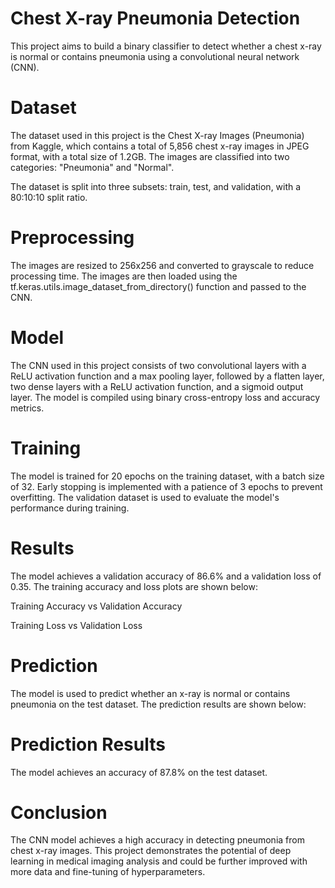 # Chest X-ray Pneumonia Detection
This project aims to build a binary classifier to detect whether a chest x-ray is normal or contains pneumonia using a convolutional neural network (CNN).

# Dataset
The dataset used in this project is the Chest X-ray Images (Pneumonia) from Kaggle, which contains a total of 5,856 chest x-ray images in JPEG format, with a total size of 1.2GB. The images are classified into two categories: "Pneumonia" and "Normal".

The dataset is split into three subsets: train, test, and validation, with a 80:10:10 split ratio.

# Preprocessing
The images are resized to 256x256 and converted to grayscale to reduce processing time. The images are then loaded using the tf.keras.utils.image_dataset_from_directory() function and passed to the CNN.

# Model
The CNN used in this project consists of two convolutional layers with a ReLU activation function and a max pooling layer, followed by a flatten layer, two dense layers with a ReLU activation function, and a sigmoid output layer. The model is compiled using binary cross-entropy loss and accuracy metrics.

# Training
The model is trained for 20 epochs on the training dataset, with a batch size of 32. Early stopping is implemented with a patience of 3 epochs to prevent overfitting. The validation dataset is used to evaluate the model's performance during training.

# Results
The model achieves a validation accuracy of 86.6% and a validation loss of 0.35. The training accuracy and loss plots are shown below:

Training Accuracy vs Validation Accuracy

Training Loss vs Validation Loss

# Prediction
The model is used to predict whether an x-ray is normal or contains pneumonia on the test dataset. The prediction results are shown below:

# Prediction Results

The model achieves an accuracy of 87.8% on the test dataset.

# Conclusion
The CNN model achieves a high accuracy in detecting pneumonia from chest x-ray images. This project demonstrates the potential of deep learning in medical imaging analysis and could be further improved with more data and fine-tuning of hyperparameters.
